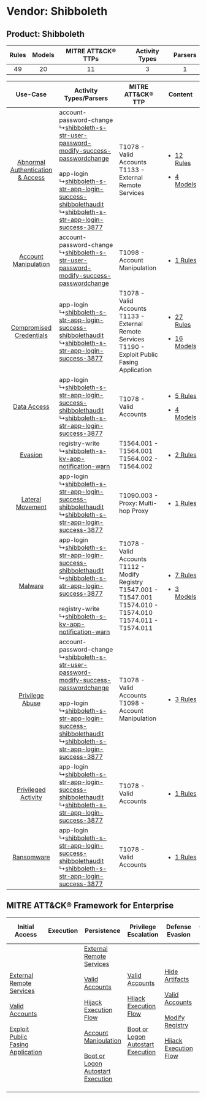 Vendor: Shibboleth
==================
Product: Shibboleth
-------------------
| Rules | Models | MITRE ATT&CK® TTPs | Activity Types | Parsers |
|:-----:|:------:|:------------------:|:--------------:|:-------:|
|  49   |   20   |         11         |       3        |    1    |

|    Use-Case    | Activity Types/Parsers    | MITRE ATT&CK® TTP    | Content    |
|:----:| ---- | ---- | ---- |
| [Abnormal Authentication & Access](../../../UseCases/uc_abnormal_authentication_&_access.md) |  account-password-change<br> ↳[shibboleth-s-str-user-password-modify-success-passwordchange](Ps/pC_shibbolethsstruserpasswordmodifysuccesspasswordchange.md)<br><br> app-login<br> ↳[shibboleth-s-str-app-login-success-shibbolethaudit](Ps/pC_shibbolethsstrapploginsuccessshibbolethaudit.md)<br> ↳[shibboleth-s-str-app-login-success-3877](Ps/pC_shibbolethsstrapploginsuccess3877.md)<br> | T1078 - Valid Accounts<br>T1133 - External Remote Services<br>    | [<ul><li>12 Rules</li></ul><ul><li>4 Models</li></ul>](RM/r_m_shibboleth_shibboleth_Abnormal_Authentication_&_Access.md) |
|    [Account Manipulation](../../../UseCases/uc_account_manipulation.md)    |  account-password-change<br> ↳[shibboleth-s-str-user-password-modify-success-passwordchange](Ps/pC_shibbolethsstruserpasswordmodifysuccesspasswordchange.md)<br>    | T1098 - Account Manipulation<br>    | [<ul><li>1 Rules</li></ul>](RM/r_m_shibboleth_shibboleth_Account_Manipulation.md)    |
|          [Compromised Credentials](../../../UseCases/uc_compromised_credentials.md)          |  app-login<br> ↳[shibboleth-s-str-app-login-success-shibbolethaudit](Ps/pC_shibbolethsstrapploginsuccessshibbolethaudit.md)<br> ↳[shibboleth-s-str-app-login-success-3877](Ps/pC_shibbolethsstrapploginsuccess3877.md)<br>    | T1078 - Valid Accounts<br>T1133 - External Remote Services<br>T1190 - Exploit Public Fasing Application<br>    | [<ul><li>27 Rules</li></ul><ul><li>16 Models</li></ul>](RM/r_m_shibboleth_shibboleth_Compromised_Credentials.md)         |
|    [Data Access](../../../UseCases/uc_data_access.md)    |  app-login<br> ↳[shibboleth-s-str-app-login-success-shibbolethaudit](Ps/pC_shibbolethsstrapploginsuccessshibbolethaudit.md)<br> ↳[shibboleth-s-str-app-login-success-3877](Ps/pC_shibbolethsstrapploginsuccess3877.md)<br>    | T1078 - Valid Accounts<br>    | [<ul><li>5 Rules</li></ul><ul><li>4 Models</li></ul>](RM/r_m_shibboleth_shibboleth_Data_Access.md)    |
|    [Evasion](../../../UseCases/uc_evasion.md)    |  registry-write<br> ↳[shibboleth-s-kv-app-notification-warn](Ps/pC_shibbolethskvappnotificationwarn.md)<br>    | T1564.001 - T1564.001<br>T1564.002 - T1564.002<br>    | [<ul><li>2 Rules</li></ul>](RM/r_m_shibboleth_shibboleth_Evasion.md)    |
|    [Lateral Movement](../../../UseCases/uc_lateral_movement.md)    |  app-login<br> ↳[shibboleth-s-str-app-login-success-shibbolethaudit](Ps/pC_shibbolethsstrapploginsuccessshibbolethaudit.md)<br> ↳[shibboleth-s-str-app-login-success-3877](Ps/pC_shibbolethsstrapploginsuccess3877.md)<br>    | T1090.003 - Proxy: Multi-hop Proxy<br>    | [<ul><li>1 Rules</li></ul>](RM/r_m_shibboleth_shibboleth_Lateral_Movement.md)    |
|    [Malware](../../../UseCases/uc_malware.md)    |  app-login<br> ↳[shibboleth-s-str-app-login-success-shibbolethaudit](Ps/pC_shibbolethsstrapploginsuccessshibbolethaudit.md)<br> ↳[shibboleth-s-str-app-login-success-3877](Ps/pC_shibbolethsstrapploginsuccess3877.md)<br><br> registry-write<br> ↳[shibboleth-s-kv-app-notification-warn](Ps/pC_shibbolethskvappnotificationwarn.md)<br>    | T1078 - Valid Accounts<br>T1112 - Modify Registry<br>T1547.001 - T1547.001<br>T1574.010 - T1574.010<br>T1574.011 - T1574.011<br> | [<ul><li>7 Rules</li></ul><ul><li>3 Models</li></ul>](RM/r_m_shibboleth_shibboleth_Malware.md)    |
|    [Privilege Abuse](../../../UseCases/uc_privilege_abuse.md)    |  account-password-change<br> ↳[shibboleth-s-str-user-password-modify-success-passwordchange](Ps/pC_shibbolethsstruserpasswordmodifysuccesspasswordchange.md)<br><br> app-login<br> ↳[shibboleth-s-str-app-login-success-shibbolethaudit](Ps/pC_shibbolethsstrapploginsuccessshibbolethaudit.md)<br> ↳[shibboleth-s-str-app-login-success-3877](Ps/pC_shibbolethsstrapploginsuccess3877.md)<br> | T1078 - Valid Accounts<br>T1098 - Account Manipulation<br>    | [<ul><li>3 Rules</li></ul>](RM/r_m_shibboleth_shibboleth_Privilege_Abuse.md)    |
|    [Privileged Activity](../../../UseCases/uc_privileged_activity.md)    |  app-login<br> ↳[shibboleth-s-str-app-login-success-shibbolethaudit](Ps/pC_shibbolethsstrapploginsuccessshibbolethaudit.md)<br> ↳[shibboleth-s-str-app-login-success-3877](Ps/pC_shibbolethsstrapploginsuccess3877.md)<br>    | T1078 - Valid Accounts<br>    | [<ul><li>1 Rules</li></ul>](RM/r_m_shibboleth_shibboleth_Privileged_Activity.md)    |
|    [Ransomware](../../../UseCases/uc_ransomware.md)    |  app-login<br> ↳[shibboleth-s-str-app-login-success-shibbolethaudit](Ps/pC_shibbolethsstrapploginsuccessshibbolethaudit.md)<br> ↳[shibboleth-s-str-app-login-success-3877](Ps/pC_shibbolethsstrapploginsuccess3877.md)<br>    | T1078 - Valid Accounts<br>    | [<ul><li>1 Rules</li></ul>](RM/r_m_shibboleth_shibboleth_Ransomware.md)    |

MITRE ATT&CK® Framework for Enterprise
--------------------------------------
| Initial Access                                                                                                                                                                                                                         | Execution | Persistence                                                                                                                                                                                                                                                                                                                                                                               | Privilege Escalation                                                                                                                                                                                                                | Defense Evasion                                                                                                                                                                                                                                                                      | Credential Access | Discovery | Lateral Movement | Collection | Command and Control                                                                                                                       | Exfiltration | Impact |
| -------------------------------------------------------------------------------------------------------------------------------------------------------------------------------------------------------------------------------------- | --------- | ----------------------------------------------------------------------------------------------------------------------------------------------------------------------------------------------------------------------------------------------------------------------------------------------------------------------------------------------------------------------------------------- | ----------------------------------------------------------------------------------------------------------------------------------------------------------------------------------------------------------------------------------- | ------------------------------------------------------------------------------------------------------------------------------------------------------------------------------------------------------------------------------------------------------------------------------------ | ----------------- | --------- | ---------------- | ---------- | ----------------------------------------------------------------------------------------------------------------------------------------- | ------------ | ------ |
| [External Remote Services](https://attack.mitre.org/techniques/T1133)<br><br>[Valid Accounts](https://attack.mitre.org/techniques/T1078)<br><br>[Exploit Public Fasing Application](https://attack.mitre.org/techniques/T1190)<br><br> |           | [External Remote Services](https://attack.mitre.org/techniques/T1133)<br><br>[Valid Accounts](https://attack.mitre.org/techniques/T1078)<br><br>[Hijack Execution Flow](https://attack.mitre.org/techniques/T1574)<br><br>[Account Manipulation](https://attack.mitre.org/techniques/T1098)<br><br>[Boot or Logon Autostart Execution](https://attack.mitre.org/techniques/T1547)<br><br> | [Valid Accounts](https://attack.mitre.org/techniques/T1078)<br><br>[Hijack Execution Flow](https://attack.mitre.org/techniques/T1574)<br><br>[Boot or Logon Autostart Execution](https://attack.mitre.org/techniques/T1547)<br><br> | [Hide Artifacts](https://attack.mitre.org/techniques/T1564)<br><br>[Valid Accounts](https://attack.mitre.org/techniques/T1078)<br><br>[Modify Registry](https://attack.mitre.org/techniques/T1112)<br><br>[Hijack Execution Flow](https://attack.mitre.org/techniques/T1574)<br><br> |                   |           |                  |            | [Proxy: Multi-hop Proxy](https://attack.mitre.org/techniques/T1090/003)<br><br>[Proxy](https://attack.mitre.org/techniques/T1090)<br><br> |              |        |